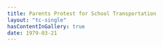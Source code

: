 ```yaml
--- 
title: Parents Protest for School Transportation
layout: "tc-single"
hasContentInGallery: true
date: 1979-03-21
--- 
```

